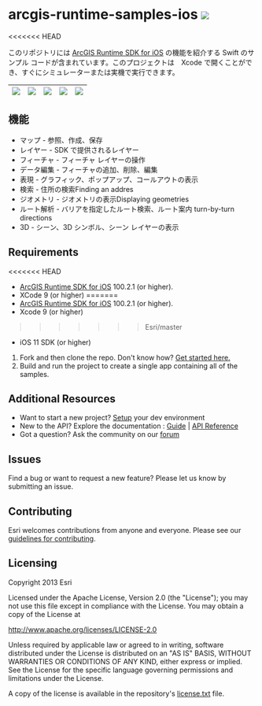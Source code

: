 arcgis-runtime-samples-ios [![](https://esri.box.com/shared/static/km0f6q9otadygg3mkszqd4mqn4k2yo6y.svg)](https://itunes.apple.com/us/app/arcgis-runtime-sdk-for-ios/id1180714771)
==========================
<<<<<<< HEAD

<!--
This repository contains Swift sample code demonstrating the capabilities of [ArcGIS Runtime SDK for iOS](http://developers.arcgis.com/en/ios/). The project that can be opened in XCode and instantly run on a simulator or a device.
=======
This repository contains Swift sample code demonstrating the capabilities of [ArcGIS Runtime SDK for iOS](http://developers.arcgis.com/en/ios/). The project that can be opened in Xcode and instantly run on a simulator or a device.
>>>>>>> Esri/master

The ```master``` branch of this repository contains samples configured for the latest available version of [ArcGIS Runtime SDK for iOS](https://developers.arcgis.com/en/ios/). For samples configured for older versions of the SDK,  look under the ```Releases``` tab for a specific version.
-->

このリポジトリには [ArcGIS Runtime SDK for iOS](http://developers.arcgis.com/en/ios/) の機能を紹介する Swift のサンプル コードが含まれています。このプロジェクトは　Xcode で開くことができ、すぐにシミュレーターまたは実機で実行できます。

![](http://a1.mzstatic.com/us/r30/Purple111/v4/30/eb/f8/30ebf822-37e9-602e-c0da-bdb04a96239c/screen696x696.jpeg) | ![](http://a1.mzstatic.com/us/r30/Purple111/v4/0a/20/6e/0a206e52-fd59-9075-fdcb-fa48bc170b66/screen696x696.jpeg) | ![](http://a2.mzstatic.com/us/r30/Purple111/v4/6f/06/9e/6f069e2a-9da0-6694-58c6-137b8a6d0bc0/screen696x696.jpeg) | ![](http://a2.mzstatic.com/us/r30/Purple91/v4/f3/f4/9c/f3f49cea-19e8-8af4-4da5-1511f490cce7/screen696x696.jpeg)| ![](http://a2.mzstatic.com/us/r30/Purple122/v4/8c/25/ae/8c25aeec-c3a2-bd18-740f-6cc5384d4aaf/screen696x696.jpeg)
| --- | --- | --- | --- | --- |

<!--
## Features
* Maps - Open, create, inteact with and save maps
* Layers - Layer types offered by the SDK
* Features - Working with Feature layers
* Edit Data - Adding, deleting and editing features
* Display Information - Displaying graphics, popups and callouts
* Search - Finding an address
* Geometry - Displaying geometries
* Route & Directions - Find a route around barriers and get turn-by-turn directions
* Scenes - Display scenes, 3D symbols, and scene layers
-->

## 機能
* マップ - 参照、作成、保存
* レイヤー - SDK で提供されるレイヤー
* フィーチャ - フィーチャ レイヤーの操作
* データ編集 - フィーチャの追加、削除、編集
* 表現 - グラフィック、ポップアップ、コールアウトの表示
* 検索 - 住所の検索Finding an addres
* ジオメトリ - ジオメトリの表示Displaying geometries
* ルート解析 - バリアを指定したルート検索、ルート案内 turn-by-turn directions
* 3D - シーン、3D シンボル、シーン レイヤーの表示

## Requirements
<<<<<<< HEAD
* [ArcGIS Runtime SDK for iOS](https://developers.arcgis.com/en/ios/) 100.2.1 (or higher).
* XCode 9 (or higher)
=======
* [ArcGIS Runtime SDK for iOS](https://developers.arcgis.com/en/ios/) 100.2.1 (or higher). 
* Xcode 9 (or higher)
>>>>>>> Esri/master
* iOS 11 SDK (or higher)

1. Fork and then clone the repo. Don't know how? [Get started here.](http://htmlpreview.github.com/?https://github.com/Esri/esri.github.com/blob/master/help/esri-getting-to-know-github.html)
2. Build and run the project to create a single app containing all of the samples.

## Additional Resources

* Want to start a new project? [Setup](https://developers.arcgis.com/ios/latest/swift/guide/install.htm) your dev environment
* New to the API? Explore the documentation : [Guide](https://developers.arcgis.com/ios/latest/swift/guide/introduction.htm) | [API Reference](https://developers.arcgis.com/ios/latest/api-reference/)
* Got a question? Ask the community on our [forum](https://geonet.esri.com/community/developers/native-app-developers/arcgis-runtime-sdk-for-ios/)

## Issues

Find a bug or want to request a new feature?  Please let us know by submitting an issue.

## Contributing

Esri welcomes contributions from anyone and everyone. Please see our [guidelines for contributing](https://github.com/esri/contributing).

## Licensing
Copyright 2013 Esri

Licensed under the Apache License, Version 2.0 (the "License");
you may not use this file except in compliance with the License.
You may obtain a copy of the License at

   http://www.apache.org/licenses/LICENSE-2.0

Unless required by applicable law or agreed to in writing, software
distributed under the License is distributed on an "AS IS" BASIS,
WITHOUT WARRANTIES OR CONDITIONS OF ANY KIND, either express or implied.
See the License for the specific language governing permissions and
limitations under the License.

A copy of the license is available in the repository's [license.txt]( https://raw.github.com/Esri/arcgis-runtime-samples-ios/master/license.txt) file.
